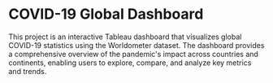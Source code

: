 # COVID-19 Global Dashboard

This project is an interactive Tableau dashboard that visualizes global COVID-19 statistics using the Worldometer dataset. The dashboard provides a comprehensive overview of the pandemic's impact across countries and continents, enabling users to explore, compare, and analyze key metrics and trends.

